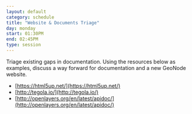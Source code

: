 ```yaml
---
layout: default
category: schedule
title: "Website & Documents Triage"
day: monday
start: 01:30PM
end: 02:45PM
type: session
---
```


Triage existing gaps in documentation.  Using the resources below as examples, discuss a way forward for documentation and a new GeoNode website.

- [https://html5up.net/](https://html5up.net/)
- [http://tegola.io/](http://tegola.io/)
- [http://openlayers.org/en/latest/apidoc/](http://openlayers.org/en/latest/apidoc/)
